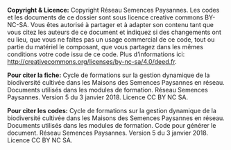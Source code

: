 **Copyright & Licence:** 
Copyright Réseau Semences Paysannes.
Les codes et les documents de ce dossier sont sous licence creative commons BY-NC-SA. 
Vous êtes autorisé à partager et à adapter son contenu tant que vous citez 
les auteurs de ce document et indiquez si des changements ont eu lieu, 
que vous ne faites pas un usage commercial de ce code, tout ou partie du 
matériel le composant, que vous partagez dans les mêmes conditions votre code issu de ce code.
Plus d’informations ici: http://creativecommons.org/licenses/by-nc-sa/4.0/deed.fr.

**Pour citer la fiche:**
Cycle de formations sur la gestion dynamique de la biodiversité cultivée dans les Maisons des Semences Paysannes en réseau. Documents utilisés dans les modules de formation. 
Réseau Semences Paysannes. 
Version 5 du 3 janvier 2018. 
Licence CC BY NC SA.

**Pour citer les codes:** 
Cycle de formations sur la gestion dynamique de la biodiversité cultivée dans les Maisons des Semences Paysannes en réseau. Documents utilisés dans les modules de formation. Code pour générer le document.
Réseau Semences Paysannes. 
Version 5 du 3 janvier 2018. 
Licence CC BY NC SA.
